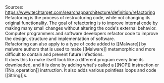 Sources:
https://www.techtarget.com/searchapparchitecture/definition/refactoring
\
Refactoring is the process of restructuring code, while not changing its original functionality. The goal of refactoring is to improve internal code by making many small changes without altering the code's external behavior. Computer programmers and software developers refactor code to improve the design, structure and implementation of software.
\
Refactoring can also apply to a type of code added to [[Malware]] by malware authors that is used to make [[Malware]] metamorphic and more difficult to contain and prevent future infections.
\
It does this to make itself look like a different program every time its downloaded, and it is done by adding what's called a [[NOP]] instruction or [[No_operation]] instruction. It also adds various pointless loops and code [[String]]s.
